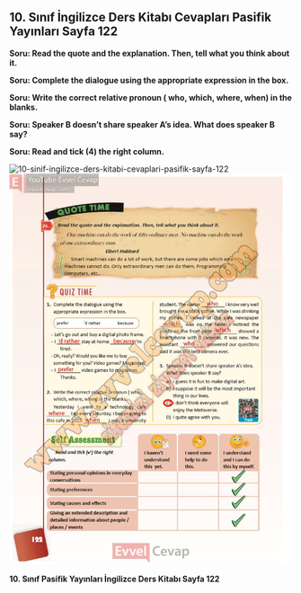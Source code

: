 ## 10. Sınıf İngilizce Ders Kitabı Cevapları Pasifik Yayınları Sayfa 122

**Soru: Read the quote and the explanation. Then, tell what you think about it.**

**Soru: Complete the dialogue using the appropriate expression in the box.**

**Soru: Write the correct relative pronoun ( who, which, where, when) in the blanks.**

**Soru: Speaker B doesn’t share speaker A’s idea. What does speaker B say?**

**Soru: Read and tick (4) the right column.**

![10-sinif-ingilizce-ders-kitabi-cevaplari-pasifik-sayfa-122]()![10-sinif-ingilizce-ders-kitabi-cevaplari-pasifik-sayfa-122](./image1.webp)

**10. Sınıf Pasifik Yayınları İngilizce Ders Kitabı Sayfa 122**